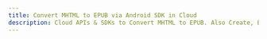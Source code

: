 ---title: Convert MHTML to EPUB via Android SDK in Clouddescription: Cloud APIs & SDKs to Convert MHTML to EPUB. Also Create, Edit & Render Microsoft Word & OpenOffice documents in the Cloud.---
